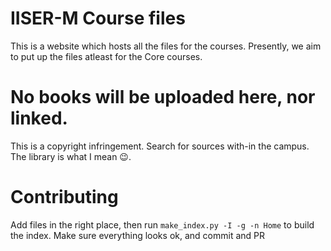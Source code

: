 # IISER-M Course files
This is a website which hosts all the files for the courses.
Presently, we aim to put up the files atleast for the Core courses.

# No books will be uploaded here, nor linked.

This is a copyright infringement. Search for sources with-in the campus. The library is what I mean :wink:.

# Contributing

Add files in the right place, then run `make_index.py -I -g -n Home` to build the index. Make sure everything looks ok, and commit and PR
